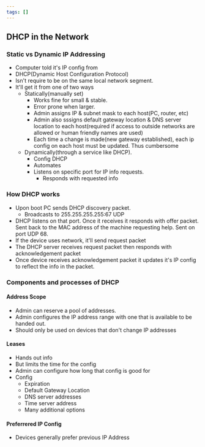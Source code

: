 ```yaml
---
tags: []
---
```

## DHCP in the Network
### Static vs Dynamic IP Addressing
- Computer told it's IP config from 
- DHCP(Dynamic Host Configuration Protocol)
- Isn't require to be on the same local network segment.
- It'll get it from one of two ways
	- Statically(manually set)
		- Works fine for small & stable.
		- Error prone when larger.
		- Admin assigns IP & subnet mask to each host(PC, router, etc)
		- Admin also sssigns default gateway location & DNS server location to each host(required if access to outside networks are allowed or human friendly names are used)
		- Each time a change is made(new gateway established), each ip config on each host must be updated. Thus cumbersome
	- Dynamically(through a service like DHCP).
		- Config DHCP
		- Automates
		- Listens on specific port for IP info requests. 
			- Responds with requested info
### How DHCP works
- Upon boot PC sends DHCP discovery packet.
	- Broadcasts to 255.255.255.255:67 UDP
- DHCP listens on that port. Once it receives it responds with offer packet. Sent back to the MAC address of the machine requesting help. Sent on port UDP 68.
- If the device uses network, it'll send request packet
- The DHCP server receives request packet then responds with acknowledgement packet
- Once device receives acknowledgement packet it updates it's IP config to reflect the info in the packet.  
### Components and processes of DHCP
#### Address Scope
- Admin can reserve a pool of addresses.
- Admin configures the IP address range with one that is available to be handed out.
- Should only be used on devices that don't change IP addresses
#### Leases 
- Hands out info
- But limits the time for the config
- Admin can configure how long that config is good for
- Config
	- Expiration
	- Default Gateway Location
	- DNS server addresses
	- Time server address
	- Many additional options
#### Preferrered IP Config
- Devices generally prefer previous IP Address